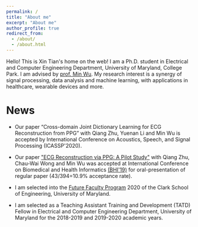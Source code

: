 ```yaml
---
permalink: /
title: "About me"
excerpt: "About me"
author_profile: true
redirect_from: 
  - /about/
  - /about.html
---
```


Hello! This is Xin Tian's home on the web! I am a Ph.D. student in Electrical and Computer Engineering Department, University of Maryland, College Park. I am advised by [prof. Min Wu](https://user.eng.umd.edu/~minwu/). My research interest is a synergy of signal processing, data analysis and machine learning, with applications in healthcare, wearable devices and more.  

News
======
* Our paper “Cross-domain Joint Dictionary Learning for ECG Reconstruction from PPG” with Qiang Zhu, Yuenan Li and Min Wu is accepted by International Conference on Acoustics, Speech, and Signal Processing (ICASSP'2020).

* Our paper ["ECG Reconstruction via PPG: A Pilot Study"](https://arxiv.org/abs/1904.10481) with Qiang Zhu, Chau-Wai Wong and Min Wu was accepted at International Conference on Biomedical and Health Informatics [(BHI'19)](https://www.bhi-bsn-2019.org/bhi/) for oral-presentation of regular paper (43/394=10.9% acceptance rate).

* I am selected into the [Future Faculty Program](https://eng.umd.edu/future-faculty-program) 2020 of the Clark School of Engineering, University of Maryland.

* I am selected as a Teaching Assistant Training and Development (TATD) Fellow in Electrical and Computer Engineering Department, University of Maryland for the 2018-2019 and 2019-2020 academic years. 




